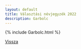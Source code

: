 ```yaml
---
layout: default
title: Választási névjegyzék 2022
description: Garbolc
---
```


{% include Garbolc.html %}

[Vissza](./)